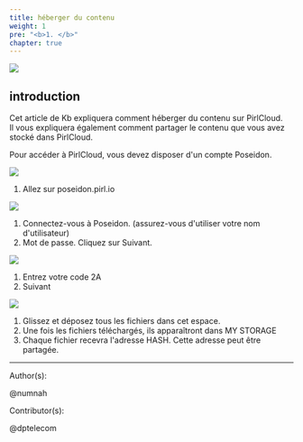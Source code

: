```yaml
---
title: héberger du contenu
weight: 1
pre: "<b>1. </b>"
chapter: true
---
```

![](https://pirl.live/ipfs/QmZxeShmMRwJuLmQTFuDTAUeBCauKvmZLJQWtnUhM7MoES)





## introduction  

Cet article de Kb expliquera comment héberger du contenu sur PirlCloud.  
Il vous expliquera également comment partager le contenu que vous avez stocké dans PirlCloud.  

Pour accéder à PirlCloud, vous devez disposer d'un compte Poseidon.  



![](https://pirl.live/ipfs/QmRVN8YRgXqHReg7Ns2645ZZDzUtopJK4YfuHAZD3PmhB8)

1. Allez sur poseidon.pirl.io







![](https://pirl.live/ipfs/QmTTzzHtv8coyDbCqC9YLGm1HyPra2XMU4S1D4ahujTFvy)

1. Connectez-vous à Poseidon. (assurez-vous d'utiliser votre nom d'utilisateur)
2. Mot de passe. Cliquez sur Suivant.  

![](https://pirl.live/ipfs/QmNUrJ5Pz662kSLAzJXz1cJZ9j8H1JqxXCW5WikXrtRbNJ)

1. Entrez votre code 2A  
2. Suivant  

![](https://pirl.live/ipfs/QmVG1rUMK1L5nnNGeWJJ7CNXiLu5kz4ATLeJapJRPAfZiw)

1. Glissez et déposez tous les fichiers dans cet espace.   
2. Une fois les fichiers téléchargés, ils apparaîtront dans MY STORAGE  
3. Chaque fichier recevra l'adresse HASH. Cette adresse peut être partagée.  









 








---
Author(s):  


@numnah


Contributor(s):  

@dptelecom  

